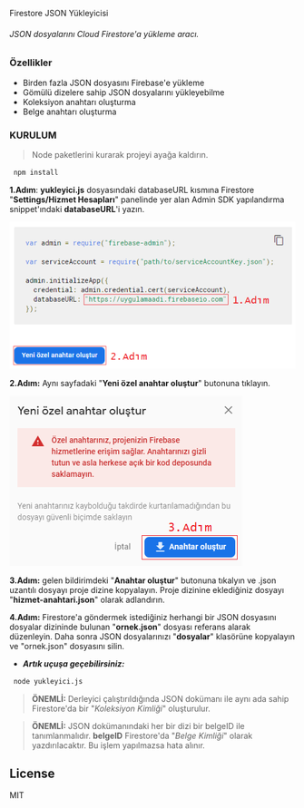 Firestore JSON Yükleyicisi

###### JSON dosyalarını Cloud Firestore'a yükleme aracı.

### Özellikler

- Birden fazla JSON dosyasını Firebase'e yükleme
- Gömülü dizelere sahip JSON dosyalarını yükleyebilme
- Koleksiyon anahtarı oluşturma
- Belge anahtarı oluşturma

### KURULUM

> Node paketlerini kurarak projeyi ayağa kaldırın. 
```sh
 npm install
```
**1.Adım**: **yukleyici.js** dosyasındaki databaseURL kısmına Firestore "**Settings/Hizmet Hesapları**" panelinde yer alan Admin SDK yapılandırma snippet'ındaki **databaseURL**'i yazın.

![GitHub Logo](./ekran_resimleri/1.png)


**2.Adım:** Aynı sayfadaki "**Yeni özel anahtar oluştur**" butonuna tıklayın.

![GitHub Logo](./ekran_resimleri/2.png)

**3.Adım:** gelen bildirimdeki "**Anahtar oluştur**" butonuna tıkalyın ve .json uzantılı dosyayı proje dizine kopyalayın. Proje dizinine eklediğiniz dosyayı "**hizmet-anahtari.json**" olarak adlandırın.

**4.Adım:** Firestore'a göndermek istediğiniz herhangi bir JSON dosyasını dosyalar dizininde bulunan "**ornek.json**" dosyası referans alarak düzenleyin. Daha sonra JSON dosyalarınızı "**dosyalar**" klasörüne kopyalayın ve "ornek.json" dosyasını silin.

* _**Artık uçuşa geçebilirsiniz:**_

```sh
 node yukleyici.js
```

>**ÖNEMLİ:** Derleyici çalıştırıldığında JSON dokümanı ile aynı ada sahip Firestore'da bir "_Koleksiyon Kimliği_" oluşturulur.


>**ÖNEMLİ:** JSON dokümanındaki her bir dizi bir belgeID ile tanımlanmalıdır. **belgeID** Firestore'da "_Belge Kimliği_" olarak yazdırılacaktır. Bu işlem yapılmazsa hata alınır. 

License
----

MIT
